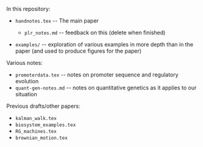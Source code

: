 In this repository:

- `handnotes.tex` -- The main paper
    * `plr_notes.md` -- feedback on this (delete when finished)

- `examples/` -- exploration of various examples in more depth than in the paper 
    (and used to produce figures for the paper)

Various notes:

- `promoterdata.tex` -- notes on promoter sequence and regulatory evolution
- `quant-gen-notes.md` -- notes on quantitative genetics as it applies to our situation

Previous drafts/other papers:

- `kalman_walk.tex`
- `biosystem_examples.tex`
- `RG_machines.tex`
- `brownian_motion.tex`

